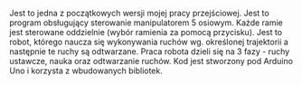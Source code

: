 Jest to jedna z początkowych wersji mojej pracy przejściowej. Jest to program obsługujący sterowanie manipulatorem 5 osiowym. Każde ramie jest sterowane oddzielnie (wybór ramienia za pomocą przycisku). Jest to robot, którego naucza się wykonywania ruchów wg. określonej trajektorii a następnie te ruchy są odtwarzane. Praca robota dzieli się na 3 fazy - ruchy ustawcze, nauka oraz odtwarzanie ruchów. Kod jest stworzony pod Arduino Uno i korzysta z wbudowanych bibliotek.
